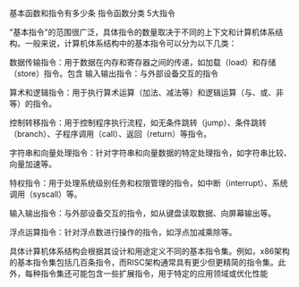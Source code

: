 基本函数和指令有多少条  指令函数分类 5大指令


"基本指令"的范围很广泛，具体指令的数量取决于不同的上下文和计算机体系结构。一般来说，计算机体系结构中的基本指令可以分为以下几类：

数据传输指令：用于数据在内存和寄存器之间的传递，如加载（load）和存储（store）指令。包含 输入输出指令：与外部设备交互的指令


算术和逻辑指令：用于执行算术运算（加法、减法等）和逻辑运算（与、或、非等）的指令。


控制转移指令：用于控制程序执行流程，如无条件跳转（jump）、条件跳转（branch）、子程序调用（call）、返回（return）等指令。


字符串和向量处理指令：针对字符串和向量数据的特定处理指令，如字符串比较、向量加速等。


特权指令：用于处理系统级别任务和权限管理的指令，如中断（interrupt）、系统调用（syscall）等。




输入输出指令：与外部设备交互的指令，如从键盘读取数据、向屏幕输出等。

浮点运算指令：针对浮点数进行操作的指令，如浮点加减乘除等。


具体计算机体系结构会根据其设计和用途定义不同的基本指令集。例如，x86架构的基本指令集包括几百条指令，而RISC架构通常具有更少但更精简的指令集。此外，每种指令集还可能包含一些扩展指令，用于特定的应用领域或优化性能


